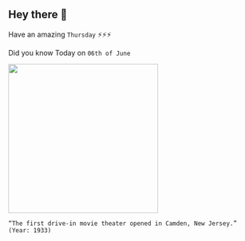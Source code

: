 ## Hey there 👋
Have an amazing `Thursday` ⚡⚡⚡

Did you know Today on `06th of June`
 
 [<img src="https://townsquare.media/site/385/files/2019/06/GettyImages-3259113.jpg?w=980&q=75" width="300" />](https://www.history.com/this-day-in-history/first-drive-in-movie-theater-opens#:~:text=On%20June%206%2C%201933%2C%20eager,Boulevard%20in%20Camden%2C%20New%20Jersey.) 
 ```
“The first drive-in movie theater opened in Camden, New Jersey.” (Year: 1933)
```
